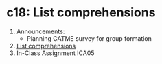 # c18: List comprehensions

1. Announcements:
   * Planning CATME survey for group formation
2. [List comprehensions](1.list_comprehensions.md)
3. In-Class Assignment ICA05
